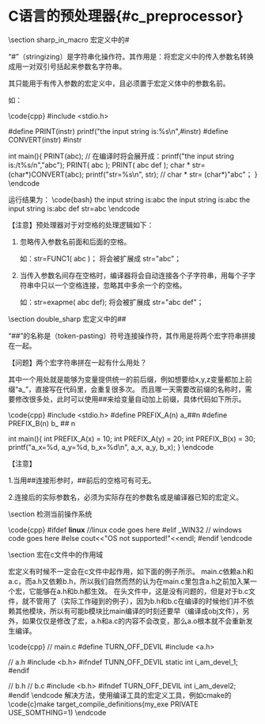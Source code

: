 C语言的预处理器{#c_preprocessor}
=============================


\section sharp_in_macro 宏定义中的\#

“\#”（stringizing）是字符串化操作符。其作用是：将宏定义中的传入参数名转换成用一对双引号括起来参数名字符串。

其只能用于有传入参数的宏定义中，且必须置于宏定义体中的参数名前。

如：

\code{cpp}
#include <stdio.h>

#define PRINT(instr) printf("the input string is:%s\n",#instr)
#define CONVERT(instr) #instr

int main(){
    PRINT(abc); // 在编译时将会展开成：printf("the input string is:/t%s/n","abc");
    PRINT( abc );
    PRINT( abc def );
    char * str=(char*)CONVERT(abc); 
    printf("str=%s\n", str); // char * str= (char*)"abc"；
}
\endcode

运行结果为：
\code{bash}
the input string is:abc
the input string is:abc
the input string is:abc def
str=abc
\endcode

【注意】预处理器对于对空格的处理逻辑如下：

1. 忽略传入参数名前面和后面的空格。

   如：str=FUNC1(   abc )； 将会被扩展成 str="abc"；

2. 当传入参数名间存在空格时，编译器将会自动连接各个子字符串，用每个子字符串中只以一个空格连接，忽略其中多余一个的空格。

   如：str=exapme( abc    def); 将会被扩展成 str="abc def"；


\section double_sharp 宏定义中的\#\#

“\#\#”的名称是（token-pasting）符号连接操作符，其作用是将两个宏字符串拼接在一起。

【问题】两个宏字符串拼在一起有什么用处？

其中一个用处就是能够为变量提供统一的前后缀，例如想要给x,y,z变量都加上前缀“a_”，直接写在代码里，会重复很多次。
而且哪一天需要改前缀的名称时，需要修改很多处，此时可以使用\#\#来给变量自动加上前缀，具体代码如下所示。

\code{cpp}
#include <stdio.h>
#define PREFIX_A(n) a_##n
#define PREFIX_B(n) b_ ## n

int main(){
    int PREFIX_A(x) = 10;
    int PREFIX_A(y) = 20;
    int PREFIX_B(x) = 30;
    printf("a_x=%d, a_y=%d, b_x=%d\n", a_x, a_y, b_x);
}
\endcode

【注意】

1.当用\#\#连接形参时，\#\#前后的空格可有可无。

2.连接后的实际参数名，必须为实际存在的参数名或是编译器已知的宏定义。



\section 检测当前操作系统

\code{cpp}
#ifdef __linux__ 
    //linux code goes here
#elif _WIN32
    // windows code goes here
#else
    cout<<"OS not supported!"<<endl;
#endif
\endcode


\section 宏在c文件中的作用域

宏定义有时候不一定会在c文件中起作用，如下面的例子所示。
main.c依赖a.h和a.c，而a.h又依赖b.h，所以我们自然而然的认为在main.c里包含a.h之前加入某一个宏，它能够在a.h和b.h都生效。
在头文件中，这是没有问题的，但是对于b.c文件，就不管用了（实际工作碰到的例子），因为b.h和b.c在编译的时候他们并不依赖其他模块，所以有可能b模块比main编译的时刻还要早（编译成obj文件），另外，如果仅仅是修改了宏，a.h和a.c的内容不会改变，那么a.o根本就不会重新发生编译。

\code{cpp}
// main.c
#define TURN_OFF_DEVIL
#include <a.h>

// a.h
#include <b.h>
#ifndef TUNN_OFF_DEVIL
static int i_am_devel_1;
#endif

// b.h
// b.c
#include <b.h>
#ifndef TURN_OFF_DEVIL
int i_am_devel2;
#endif
\endcode
解决方法，使用编译工具的宏定义工具，例如cmake的
\code{c}make
target_compile_definitions(my_exe PRIVATE USE_SOMTHING=1)
\endcode


